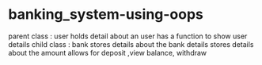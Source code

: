 # banking_system-using-oops
   parent class : user
   holds  detail about an user
   has a function to show user details
   child class : bank
   stores details about the bank details
   stores details about the  amount
   allows for deposit ,view balance, withdraw

